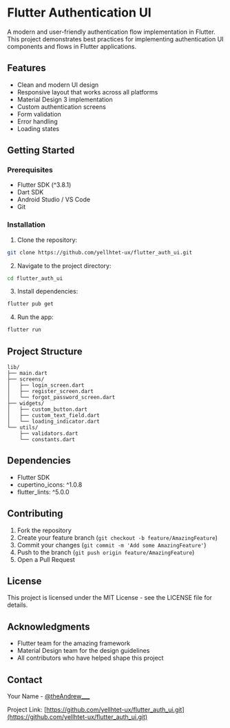 # Flutter Authentication UI

A modern and user-friendly authentication flow implementation in Flutter. This project demonstrates best practices for implementing authentication UI components and flows in Flutter applications.

## Features

- Clean and modern UI design
- Responsive layout that works across all platforms
- Material Design 3 implementation
- Custom authentication screens
- Form validation
- Error handling
- Loading states

## Getting Started

### Prerequisites

- Flutter SDK (^3.8.1)
- Dart SDK
- Android Studio / VS Code
- Git

### Installation

1. Clone the repository:
```bash
git clone https://github.com/yellhtet-ux/flutter_auth_ui.git
```

2. Navigate to the project directory:
```bash
cd flutter_auth_ui
```

3. Install dependencies:
```bash
flutter pub get
```

4. Run the app:
```bash
flutter run
```

## Project Structure

```
lib/
├── main.dart
├── screens/
│   ├── login_screen.dart
│   ├── register_screen.dart
│   └── forgot_password_screen.dart
├── widgets/
│   ├── custom_button.dart
│   ├── custom_text_field.dart
│   └── loading_indicator.dart
└── utils/
    ├── validators.dart
    └── constants.dart
```

## Dependencies

- Flutter SDK
- cupertino_icons: ^1.0.8
- flutter_lints: ^5.0.0

## Contributing

1. Fork the repository
2. Create your feature branch (`git checkout -b feature/AmazingFeature`)
3. Commit your changes (`git commit -m 'Add some AmazingFeature'`)
4. Push to the branch (`git push origin feature/AmazingFeature`)
5. Open a Pull Request

## License

This project is licensed under the MIT License - see the LICENSE file for details.

## Acknowledgments

- Flutter team for the amazing framework
- Material Design team for the design guidelines
- All contributors who have helped shape this project

## Contact

Your Name - [@theAndrew___](https://twitter.com/@theAndrew___)

Project Link: [https://github.com/yellhtet-ux/flutter_auth_ui.git](https://github.com/yellhtet-ux/flutter_auth_ui.git)
